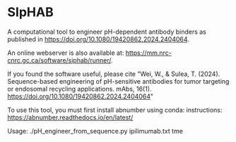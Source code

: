 # SIpHAB
A computational tool to engineer pH-dependent antibody binders as published in https://doi.org/10.1080/19420862.2024.2404064.

An online webserver is also available at: https://mm.nrc-cnrc.gc.ca/software/siphab/runner/.

If you found the software useful, please cite "Wei, W., & Sulea, T. (2024). Sequence-based engineering of pH-sensitive antibodies for tumor targeting or endosomal recycling applications. mAbs, 16(1). https://doi.org/10.1080/19420862.2024.2404064"

To use this tool, you must first install abnumber using conda: instructions: https://abnumber.readthedocs.io/en/latest/

Usage: ./pH_engineer_from_sequence.py ipilimumab.txt tme
